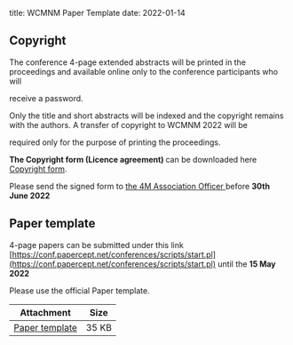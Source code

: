 title: WCMNM Paper Template
date: 2022-01-14



<h2>Copyright</h2>
  
The conference 4-page extended abstracts will be printed in the proceedings and available online only to the conference participants who will

receive a  password.

Only the title and short abstracts will be indexed and the copyright remains with the authors. A transfer of copyright to WCMNM 2022 will be

required only for the purpose of printing the proceedings. 

<strong>The Copyright form (Licence agreement) </strong> can be downloaded here <a href="/files/License Agreement- 2022.pdf">Copyright form</a>.

  
 Please send the signed form to <a href="mailto:a.svetozarova@bham.ac.uk">the 4M Association Officer </a> before <strong> 30th June 2022</Strong>
 
 
 
 <h2> Paper template</h2>
  

4-page papers can be submitted under this link    [https://conf.papercept.net/conferences/scripts/start.pl](https://conf.papercept.net/conferences/scripts/start.pl) until the <strong>15 May 2022</strong>

Please use the official Paper template.

| Attachment | Size |
|---|---|
|<a href="/files/WCMNM_paper_template.docx">Paper template</a> | 35 KB |
  
 
